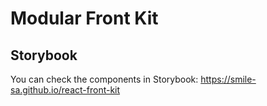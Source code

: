 # Modular Front Kit

## Storybook

You can check the components in Storybook: https://smile-sa.github.io/react-front-kit
